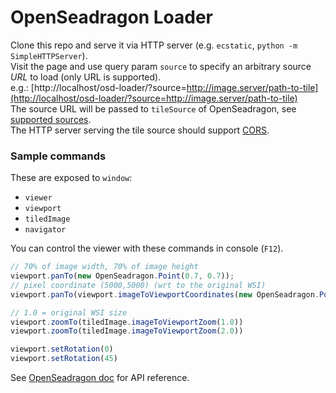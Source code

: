 # OpenSeadragon Loader

Clone this repo and serve it via HTTP server (e.g. `ecstatic`, `python -m SimpleHTTPServer`).  
Visit the page and use query param `source` to specify an arbitrary source *URL* to load (only URL is supported).  
e.g.: [http://localhost/osd-loader/?source=http://image.server/path-to-tile](http://localhost/osd-loader/?source=http://image.server/path-to-tile)  
The source URL will be passed to `tileSource` of OpenSeadragon, see [supported sources](http://openseadragon.github.io/#examples-and-features).  
The HTTP server serving the tile source should support [CORS](http://enable-cors.org/).

### Sample commands

These are exposed to `window`:
- `viewer`
- `viewport`
- `tiledImage`
- `navigator`

You can control the viewer with these commands in console (`F12`).

```js
// 70% of image width, 70% of image height 
viewport.panTo(new OpenSeadragon.Point(0.7, 0.7));
// pixel coordinate (5000,5000) (wrt to the original WSI)
viewport.panTo(viewport.imageToViewportCoordinates(new OpenSeadragon.Point(5000, 5000)));

// 1.0 = original WSI size
viewport.zoomTo(tiledImage.imageToViewportZoom(1.0))
viewport.zoomTo(tiledImage.imageToViewportZoom(2.0))

viewport.setRotation(0)
viewport.setRotation(45)
```

See [OpenSeadragon doc](http://openseadragon.github.io/docs/) for API reference.
